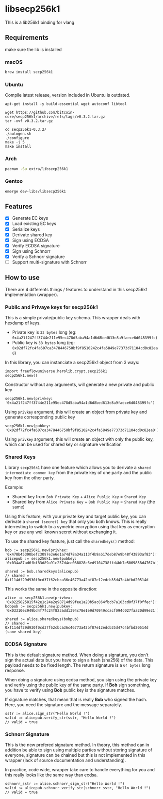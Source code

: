 # libsecp256k1

This is a lib256k1 binding for vlang.

## Requirements

make sure the lib is installed

### macOS

```bash
brew install secp256k1
```

### Ubuntu

Compile latest release, version included in Ubuntu is outdated.

```
apt-get install -y build-essential wget autoconf libtool

wget https://github.com/bitcoin-core/secp256k1/archive/refs/tags/v0.3.2.tar.gz
tar -xvf v0.3.2.tar.gz

cd secp256k1-0.3.2/
./autogen.sh
./configure
make -j 5
make install
```

### Arch

```bash
pacman -Su extra/libsecp256k1
```

### Gentoo

```bash
emerge dev-libs/libsecp256k1
```

## Features

- [x] Generate EC keys
- [x] Load existing EC keys
- [x] Serialize keys
- [x] Derivate shared key
- [x] Sign using ECDSA
- [x] Verify ECDSA signature
- [x] Sign using Schnorr
- [x] Verify a Schnorr signature
- [ ] Support multi-signature with Schnorr

## How to use

There are 4 differents things / features to understand in this secp256k1 implementation (wrapper).

### Public and Privaye keys for secp256k1

This is a simple private/public key schema. This wrapper deals with hexdump of keys.

- Private key is `32 bytes` long (eg: `0x4a21f247ff3744e211e95ec478d5aba94a1d6d8bed613e8a9faece6d048399fc`)
- Public key is `33 bytes` long (eg: `0x02df72fc4fa607ca3478446750bf9f8510242c4fa5849e77373d71104cd0c82ea0`)

In this library, you can instanciate a secp256k1 object from 3 ways:
```vlang
import freeflowuniverse.herolib.crypt.secp256k1
secp256k1.new()
```
Constructor without any arguments, will generate a new private and public key

```vlang
secp256k1.new(privkey: '0x4a21f247ff3744e211e95ec478d5aba94a1d6d8bed613e8a9faece6d048399fc')
```
Using `privkey` argument, this will create an object from private key and generate corresponding public key

```vlang
secp256k1.new(pubkey: '0x02df72fc4fa607ca3478446750bf9f8510242c4fa5849e77373d71104cd0c82ea0')
```
Using `privkey` argument, this will create an object with only the public key,
which can be used for shared key or signature verification

### Shared Keys

Library `secp256k1` have one feature which allows you to derivate a `shared intermediate common key` from
the private key of one party and the public key from the other party.

Example:
- Shared key from `Bob Private Key` + `Alice Public Key` = `Shared Key`
- Shared key from `Alice Private Key` + `Bob Public Key` = `Shared Key` (the same)

Using this feature, with your private key and target public key, you can derivate a `shared (secret) key`
that only you both knows. This is really interresting to switch to a symetric encryption using that key
as encryption key or use any well known secret without exchanging it.

To use the shared key feature, just call the `sharedkeys()` method:
```vlang
bob := secp256k1.new(privhex: '0x478b45390befc3097e3e6e1a74d78a34a113f4b9ab17deb87e9b48f43893af83')!
alicepub := secp256k1.new(pubkey: '0x034a87ad6fbf83d89a91c257d4cc038828c6ed9104738ffd4bb7e5069858d4767b')!

shared := bob.sharedkeys(alicepub)
// shared = 0xf114df29d930f0cd37f62cbca36c46773a42bf87e12edcb35d47c4bfbd20514d
```

This works the same in the opposite direction:
```vlang
alice := secp256k1.new(privhex: '0x8225825815f42e1c24a2e98714d99fee1a20b5ac864fbcb7a103cd0f37f0ffec')!
bobpub := secp256k1.new(pubkey: '0x03310ec949bd4f7fc24f823add1394c78e1e9d70949ccacf094c027faa20d99e21')!

shared := alice.sharedkeys(bobpub)
// shared = 0xf114df29d930f0cd37f62cbca36c46773a42bf87e12edcb35d47c4bfbd20514d (same shared key)
```

### ECDSA Signature

This is the default signature method. When doing a signature, you don't sign the actual data but you
have to sign a hash (sha256) of the data. This payload needs to be fixed length. The return signature
is a `64 bytes` long response.

When doing a signature using ecdsa method, you sign using the private key and verify using the public key
of the same party. If **Bob** sign something, you have to verify using **Bob** public key is the signature matches.

If signature matches, that mean that is really **Bob** who signed the hash.
Here, you need the signature and the message separately.

```vlang
sstr := alice.sign_str("Hello World !")
valid := alicepub.verify_str(sstr, "Hello World !")
// valid = true
```

### Schnorr Signature

This is the new prefered signature method. In theory, this method can in addition be able to sign
using multiple parties without storing signature of everyone, signature can be chained but this is not
implemented in this wrapper (lack of source documentation and understanding).

In practice, code wide, wrapper take care to handle everything for you and this really looks like
the same way than ecdsa.

```vlang
schnorr_sstr := alice.schnorr_sign_str("Hello World !")
valid := alicepub.schnorr_verify_str(schnorr_sstr, "Hello World !")
// valid = true
```
